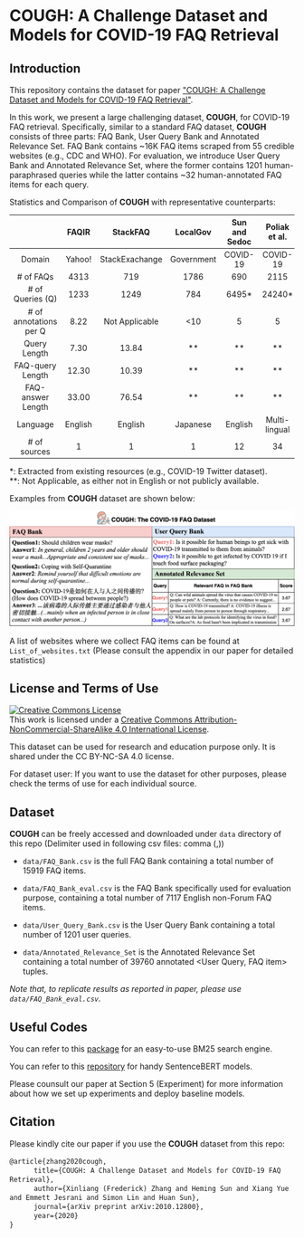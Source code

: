 # COUGH: A Challenge Dataset and Models for COVID-19 FAQ Retrieval 

## Introduction
This repository contains the dataset for paper ["COUGH: A Challenge Dataset and Models for COVID-19 FAQ Retrieval"](https://arxiv.org/abs/2010.12800).

In this work, we present a large challenging dataset, **COUGH**, for COVID-19 FAQ retrieval. Specifically, similar to a standard FAQ dataset, **COUGH** consists of three parts: FAQ Bank, User Query Bank and Annotated Relevance Set. FAQ Bank contains ~16K FAQ items scraped from 55 credible websites (e.g., CDC and WHO). For evaluation, we introduce User Query Bank and Annotated Relevance Set, where the former contains 1201 human-paraphrased queries while the latter contains ~32 human-annotated FAQ items for each query.


Statistics and Comparison of **COUGH** with representative counterparts:

|  | FAQIR | StackFAQ | LocalGov | Sun and Sedoc | Poliak et al. | **COUGH** (ours)
| :------: | :------: | :------: | :----: | :------: | :------: | :----: |
|Domain | Yahoo! | StackExachange | Government | COVID-19 | COVID-19 | COVID-19 |
|\# of FAQs | 4313 | 719 | 1786 | 690 | 2115 | 15919 |
|\# of Queries (Q) | 1233 | 1249 | 784 | 6495* | 24240* | 1201 |
|\# of annotations per Q | 8.22 | Not Applicable | <10 | 5 | 5 | 32.17 |
|Query Length | 7.30 | 13.84 | ** | ** | ** | 12.97 |
|FAQ-query Length | 12.30 | 10.39 | ** | ** | ** | 13.00 |
|FAQ-answer Length | 33.00 | 76.54 | ** | ** | ** | 113.58 |
|Language | English | English | Japanese | English | Multi-lingual | Multi-lingual |
|\# of sources | 1 | 1 | 1 | 12 | 34 | 55 |

*: Extracted from existing resources (e.g., COVID-19 Twitter dataset).  
\*\*: Not Applicable, as either not in English or not publicly available.

Examples from **COUGH** dataset are shown below:
<p align="center">
<img src="COUGH_Examples.png" alt="COUGH Examples" title="COUGH Examples" width="1000"/>
</p>

A list of websites where we collect FAQ items can be found at ```List_of_websites.txt``` (Please consult the appendix in our paper for detailed statistics)

## License and Terms of Use
<a rel="license" href="http://creativecommons.org/licenses/by-nc-sa/4.0/"><img alt="Creative Commons License" style="border-width:0" src="https://i.creativecommons.org/l/by-nc-sa/4.0/88x31.png" /></a><br />This work is licensed under a <a rel="license" href="http://creativecommons.org/licenses/by-nc-sa/4.0/">Creative Commons Attribution-NonCommercial-ShareAlike 4.0 International License</a>.

This dataset can be used for research and education purpose only. It is shared under the CC BY-NC-SA 4.0 license. 

For dataset user: If you want to use the dataset for other purposes, please check the terms of use for each individual source.

## Dataset
**COUGH** can be freely accessed and downloaded under ```data``` directory of this repo (Delimiter used in following csv files: comma (,))

- ```data/FAQ_Bank.csv``` is the full FAQ Bank containing a total number of 15919 FAQ items.

- ```data/FAQ_Bank_eval.csv``` is the FAQ Bank specifically used for evaluation purpose, containing a total number of 7117 English non-Forum FAQ items.

- ```data/User_Query_Bank.csv``` is the User Query Bank containing a total number of 1201 user queries. 

- ```data/Annotated_Relevance_Set``` is the Annotated Relevance Set containing a total number of 39760 annotated <User Query, FAQ item> tuples.

*Note that, to replicate results as reported in paper, please use ```data/FAQ_Bank_eval.csv```.*

## Useful Codes
You can refer to this [package](https://pypi.org/project/rank-bm25/) for an easy-to-use BM25 search engine.

You can refer to this [repository](https://github.com/UKPLab/sentence-transformers) for handy SentenceBERT models.

Please counsult our paper at Section 5 (Experiment) for more information about how we set up experiments and deploy baseline models.

## Citation
Please kindly cite our paper if you use the **COUGH** dataset from this repo:
```
@article{zhang2020cough,
      title={COUGH: A Challenge Dataset and Models for COVID-19 FAQ Retrieval}, 
      author={Xinliang (Frederick) Zhang and Heming Sun and Xiang Yue and Emmett Jesrani and Simon Lin and Huan Sun},
      journal={arXiv preprint arXiv:2010.12800},
      year={2020}
}  
```

